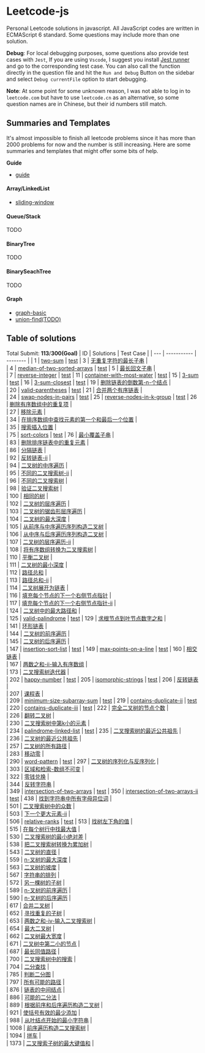 # Leetcode-js

Personal Leetcode solutions in javascript. All JavaScript codes are written in ECMAScript 6 standard. Some questions may include more than one solution.

**Debug**:  For local debugging purposes, some questions also provide test cases with `Jest`, If you are using `Vscode`, I suggest you install [Jest runner](https://marketplace.visualstudio.com/items?itemName=firsttris.vscode-jest-runner) and go to the corresponding test case. You can also call the function directly in the question file and hit the `Run and Debug` Button on the sidebar and select `Debug currentFile` option to start debugging.

**Note**: At some point for some unknown reason, I was not able to log in to `leetcode.com` but have to use `leetcode.cn` as an alternative, so some question names are in Chinese, but their id numbers still match.

## Summaries and Templates
It's almost impossible to finish all leetcode problems since it has more than 2000 problems for now and the number is still increasing. Here are some summaries and templates that might offer some bits of help.

**Guide**
* [guide](docs/guide.md)
#### **Array/LinkedList**
* [sliding-window](docs/Array/sliding-window.md)
####  **Queue/Stack**
TODO
#### **BinaryTree**
TODO
####  **BinarySeachTree**
TODO
#### Graph
* [graph-basic](docs/Graph/graph-basic.md)
* [union-find(TODO)]()

## Table of solutions
Total Submit: **113**/**300(Goal)**
| ID | Solutions | Test Case |
  | --- | ----------- | -------- |
| 1 | [two-sum](./src/1.two-sum.js) |  [test](./test/1.two-sum.test.js)
| 3 | [无重复字符的最长子串](./src/3.无重复字符的最长子串.js) |  
| 4 | [median-of-two-sorted-arrays](./src/4.median-of-two-sorted-arrays.js) |  [test](./test/4.median-of-two-sorted-arrays.test.js)
| 5 | [最长回文子串](./src/5.最长回文子串.js) |  
| 7 | [reverse-integer](./src/7.reverse-integer.js) |  [test](./test/7.reverse-integer.test.js)
| 11 | [container-with-most-water](./src/11.container-with-most-water.js) |  [test](./test/11.container-with-most-water.test.js)
| 15 | [3-sum](./src/15.3-sum.js) |  [test](./test/15.3-sum.test.js)
| 16 | [3-sum-closest](./src/16.3-sum-closest.js) |  [test](./test/16.3-sum-closest.test.js)
| 19 | [删除链表的倒数第-n-个结点](./src/19.删除链表的倒数第-n-个结点.js) |  
| 20 | [valid-parentheses](./src/20.valid-parentheses.js) |  [test](./test/20.valid-parentheses.test.js)
| 21 | [合并两个有序链表](./src/21.合并两个有序链表.js) |  
| 24 | [swap-nodes-in-pairs](./src/24.swap-nodes-in-pairs.js) |  [test](./test/24.swap-nodes-in-pairs.test.js)
| 25 | [reverse-nodes-in-k-group](./src/25.reverse-nodes-in-k-group.js) |  [test](./test/25.reverse-nodes-in-k-group.test.js)
| 26 | [删除有序数组中的重复项](./src/26.删除有序数组中的重复项.js) |  
| 27 | [移除元素](./src/27.移除元素.js) |  
| 34 | [在排序数组中查找元素的第一个和最后一个位置](./src/34.在排序数组中查找元素的第一个和最后一个位置.js) |  
| 35 | [搜索插入位置](./src/35.搜索插入位置.js) |  
| 75 | [sort-colors](./src/75.sort-colors.js) |  [test](./test/75.sort-colors.test.js)
| 76 | [最小覆盖子串](./src/76.最小覆盖子串.js) |  
| 83 | [删除排序链表中的重复元素](./src/83.删除排序链表中的重复元素.js) |  
| 86 | [分隔链表](./src/86.分隔链表.js) |  
| 92 | [反转链表-ii](./src/92.反转链表-ii.js) |  
| 94 | [二叉树的中序遍历](./src/94.二叉树的中序遍历.js) |  
| 95 | [不同的二叉搜索树-ii](./src/95.不同的二叉搜索树-ii.js) |  
| 96 | [不同的二叉搜索树](./src/96.不同的二叉搜索树.js) |  
| 98 | [验证二叉搜索树](./src/98.验证二叉搜索树.js) |  
| 100 | [相同的树](./src/100.相同的树.js) |  
| 102 | [二叉树的层序遍历](./src/102.二叉树的层序遍历.js) |  
| 103 | [二叉树的锯齿形层序遍历](./src/103.二叉树的锯齿形层序遍历.js) |  
| 104 | [二叉树的最大深度](./src/104.二叉树的最大深度.js) |  
| 105 | [从前序与中序遍历序列构造二叉树](./src/105.从前序与中序遍历序列构造二叉树.js) |  
| 106 | [从中序与后序遍历序列构造二叉树](./src/106.从中序与后序遍历序列构造二叉树.js) |  
| 107 | [二叉树的层序遍历-ii](./src/107.二叉树的层序遍历-ii.js) |  
| 108 | [将有序数组转换为二叉搜索树](./src/108.将有序数组转换为二叉搜索树.js) |  
| 110 | [平衡二叉树](./src/110.平衡二叉树.js) |  
| 111 | [二叉树的最小深度](./src/111.二叉树的最小深度.js) |  
| 112 | [路径总和](./src/112.路径总和.js) |  
| 113 | [路径总和-ii](./src/113.路径总和-ii.js) |  
| 114 | [二叉树展开为链表](./src/114.二叉树展开为链表.js) |  
| 116 | [填充每个节点的下一个右侧节点指针](./src/116.填充每个节点的下一个右侧节点指针.js) |  
| 117 | [填充每个节点的下一个右侧节点指针-ii](./src/117.填充每个节点的下一个右侧节点指针-ii.js) |  
| 124 | [二叉树中的最大路径和](./src/124.二叉树中的最大路径和.js) |  
| 125 | [valid-palindrome](./src/125.valid-palindrome.js) |  [test](./test/125.valid-palindrome.test.js)
| 129 | [求根节点到叶节点数字之和](./src/129.求根节点到叶节点数字之和.js) |  
| 141 | [环形链表](./src/141.环形链表.js) |  
| 144 | [二叉树的前序遍历](./src/144.二叉树的前序遍历.js) |  
| 145 | [二叉树的后序遍历](./src/145.二叉树的后序遍历.js) |  
| 147 | [insertion-sort-list](./src/147.insertion-sort-list.js) |  [test](./test/147.insertion-sort-list.test.js)
| 149 | [max-points-on-a-line](./src/149.max-points-on-a-line.js) |  [test](./test/149.max-points-on-a-line.test.js)
| 160 | [相交链表](./src/160.相交链表.js) |  
| 167 | [两数之和-ii-输入有序数组](./src/167.两数之和-ii-输入有序数组.js) |  
| 173 | [二叉搜索树迭代器](./src/173.二叉搜索树迭代器.js) |  
| 202 | [happy-number](./src/202.happy-number.js) |  [test](./test/202.happy-number.test.js)
| 205 | [isomorphic-strings](./src/205.isomorphic-strings.js) |  [test](./test/205.isomorphic-strings.test.js)
| 206 | [反转链表](./src/206.反转链表.js) |  
| 207 | [课程表](./src/207.课程表.js) |  
| 209 | [minimum-size-subarray-sum](./src/209.minimum-size-subarray-sum.js) |  [test](./test/209.minimum-size-subarray-sum.test.js)
| 219 | [contains-duplicate-ii](./src/219.contains-duplicate-ii.js) |  [test](./test/219.contains-duplicate-ii.test.js)
| 220 | [contains-duplicate-iii](./src/220.contains-duplicate-iii.js) |  [test](./test/220.contains-duplicate-iii.test.js)
| 222 | [完全二叉树的节点个数](./src/222.完全二叉树的节点个数.js) |  
| 226 | [翻转二叉树](./src/226.翻转二叉树.js) |  
| 230 | [二叉搜索树中第k小的元素](./src/230.二叉搜索树中第k小的元素.js) |  
| 234 | [palindrome-linked-list](./src/234.palindrome-linked-list.js) |  [test](./test/234.palindrome-linked-list.test.js)
| 235 | [二叉搜索树的最近公共祖先](./src/235.二叉搜索树的最近公共祖先.js) |  
| 236 | [二叉树的最近公共祖先](./src/236.二叉树的最近公共祖先.js) |  
| 257 | [二叉树的所有路径](./src/257.二叉树的所有路径.js) |  
| 283 | [移动零](./src/283.移动零.js) |  
| 290 | [word-pattern](./src/290.word-pattern.js) |  [test](./test/290.word-pattern.test.js)
| 297 | [二叉树的序列化与反序列化](./src/297.二叉树的序列化与反序列化.js) |  
| 303 | [区域和检索-数组不可变](./src/303.区域和检索-数组不可变.js) |  
| 322 | [零钱兑换](./src/322.零钱兑换.js) |  
| 344 | [反转字符串](./src/344.反转字符串.js) |  
| 349 | [intersection-of-two-arrays](./src/349.intersection-of-two-arrays.js) |  [test](./test/349.intersection-of-two-arrays.test.js)
| 350 | [intersection-of-two-arrays-ii](./src/350.intersection-of-two-arrays-ii.js) |  [test](./test/350.intersection-of-two-arrays-ii.test.js)
| 438 | [找到字符串中所有字母异位词](./src/438.找到字符串中所有字母异位词.js) |  
| 501 | [二叉搜索树中的众数](./src/501.二叉搜索树中的众数.js) |  
| 503 | [下一个更大元素-ii](./src/503.下一个更大元素-ii.js) |  
| 506 | [relative-ranks](./src/506.relative-ranks.js) |  [test](./test/506.relative-ranks.test.js)
| 513 | [找树左下角的值](./src/513.找树左下角的值.js) |  
| 515 | [在每个树行中找最大值](./src/515.在每个树行中找最大值.js) |  
| 530 | [二叉搜索树的最小绝对差](./src/530.二叉搜索树的最小绝对差.js) |  
| 538 | [把二叉搜索树转换为累加树](./src/538.把二叉搜索树转换为累加树.js) |  
| 543 | [二叉树的直径](./src/543.二叉树的直径.js) |  
| 559 | [n-叉树的最大深度](./src/559.n-叉树的最大深度.js) |  
| 563 | [二叉树的坡度](./src/563.二叉树的坡度.js) |  
| 567 | [字符串的排列](./src/567.字符串的排列.js) |  
| 572 | [另一棵树的子树](./src/572.另一棵树的子树.js) |  
| 589 | [n-叉树的前序遍历](./src/589.n-叉树的前序遍历.js) |  
| 590 | [n-叉树的后序遍历](./src/590.n-叉树的后序遍历.js) |  
| 617 | [合并二叉树](./src/617.合并二叉树.js) |  
| 652 | [寻找重复的子树](./src/652.寻找重复的子树.js) |  
| 653 | [两数之和-iv-输入二叉搜索树](./src/653.两数之和-iv-输入二叉搜索树.js) |  
| 654 | [最大二叉树](./src/654.最大二叉树.js) |  
| 662 | [二叉树最大宽度](./src/662.二叉树最大宽度.js) |  
| 671 | [二叉树中第二小的节点](./src/671.二叉树中第二小的节点.js) |  
| 687 | [最长同值路径](./src/687.最长同值路径.js) |  
| 700 | [二叉搜索树中的搜索](./src/700.二叉搜索树中的搜索.js) |  
| 704 | [二分查找](./src/704.二分查找.js) |  
| 785 | [判断二分图](./src/785.判断二分图.js) |  
| 797 | [所有可能的路径](./src/797.所有可能的路径.js) |  
| 876 | [链表的中间结点](./src/876.链表的中间结点.js) |  
| 886 | [可能的二分法](./src/886.可能的二分法.js) |  
| 889 | [根据前序和后序遍历构造二叉树](./src/889.根据前序和后序遍历构造二叉树.js) |  
| 921 | [使括号有效的最少添加](./src/921.使括号有效的最少添加.js) |  
| 988 | [从叶结点开始的最小字符串](./src/988.从叶结点开始的最小字符串.js) |  
| 1008 | [前序遍历构造二叉搜索树](./src/1008.前序遍历构造二叉搜索树.js) |  
| 1094 | [拼车](./src/1094.拼车.js) |  
| 1373 | [二叉搜索子树的最大键值和](./src/1373.二叉搜索子树的最大键值和.js) |  
